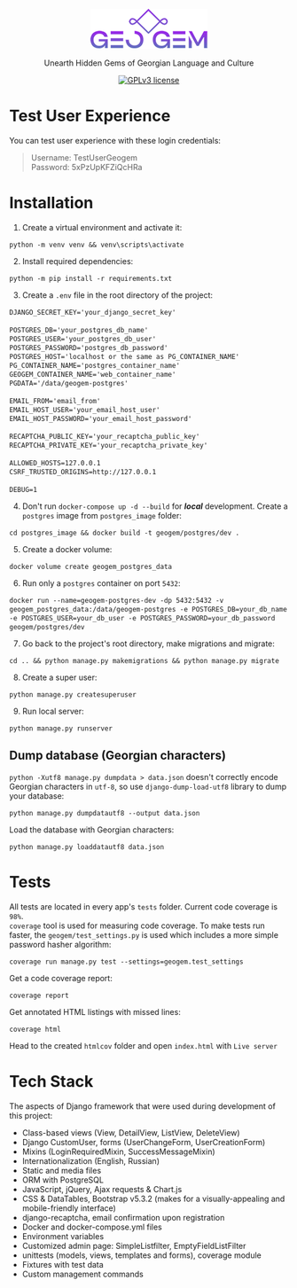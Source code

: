<div align = "center">

<img src="./static/images/logo.png"></img>

<p>Unearth Hidden Gems of Georgian Language and Culture</p>

[![GPLv3 license](https://img.shields.io/badge/License-GPLv3-blue.svg)](https://www.gnu.org/licenses/gpl-3.0.en.html)

</div>


# Test User Experience
You can test user experience with these login credentials:
> Username: TestUserGeogem<br>
> Password: 5xPzUpKFZiQcHRa


# Installation
1. Create a virtual environment and activate it:
```
python -m venv venv && venv\scripts\activate
```
2. Install required dependencies:
```
python -m pip install -r requirements.txt
```
3. Create a `.env` file in the root directory of the project:
```
DJANGO_SECRET_KEY='your_django_secret_key'

POSTGRES_DB='your_postgres_db_name'
POSTGRES_USER='your_postgres_db_user'
POSTGRES_PASSWORD='postgres_db_password'
POSTGRES_HOST='localhost or the same as PG_CONTAINER_NAME'
PG_CONTAINER_NAME='postgres_container_name'
GEOGEM_CONTAINER_NAME='web_container_name'
PGDATA='/data/geogem-postgres'

EMAIL_FROM='email_from'
EMAIL_HOST_USER='your_email_host_user'
EMAIL_HOST_PASSWORD='your_email_host_password'

RECAPTCHA_PUBLIC_KEY='your_recaptcha_public_key'
RECAPTCHA_PRIVATE_KEY='your_recaptcha_private_key'

ALLOWED_HOSTS=127.0.0.1
CSRF_TRUSTED_ORIGINS=http://127.0.0.1

DEBUG=1
```
4. Don't run `docker-compose up -d --build` for ***local*** development. Create a `postgres` image from `postgres_image` folder:
```
cd postgres_image && docker build -t geogem/postgres/dev .
```
5. Create a docker volume:
```
docker volume create geogem_postgres_data
```
6. Run only a `postgres` container on port `5432`:
```
docker run --name=geogem-postgres-dev -dp 5432:5432 -v geogem_postgres_data:/data/geogem-postgres -e POSTGRES_DB=your_db_name -e POSTGRES_USER=your_db_user -e POSTGRES_PASSWORD=your_db_password geogem/postgres/dev
```
7. Go back to the project's root directory, make migrations and migrate:
```
cd .. && python manage.py makemigrations && python manage.py migrate
```
8. Create a super user:
```
python manage.py createsuperuser
```
9. Run local server:
```
python manage.py runserver
```


## Dump database (Georgian characters)
`python -Xutf8 manage.py dumpdata > data.json` doesn't correctly encode Georgian characters in `utf-8`, so use `django-dump-load-utf8` library to dump your database:
```
python manage.py dumpdatautf8 --output data.json
```
Load the database with Georgian characters:
```
python manage.py loaddatautf8 data.json
```


# Tests
All tests are located in every app's `tests` folder. Current code coverage is `98%`.<br>
`coverage` tool is used for measuring code coverage. To make tests run faster, the `geogem/test_settings.py` is used which includes a more simple password hasher algorithm:
```
coverage run manage.py test --settings=geogem.test_settings
```
Get a code coverage report:
```
coverage report
```
Get annotated HTML listings with missed lines:
```
coverage html
```
Head to the created `htmlcov` folder and open `index.html` with `Live server`


# Tech Stack
The aspects of Django framework that were used during development of this project:
- Class-based views (View, DetailView, ListView, DeleteView)
- Django CustomUser, forms (UserChangeForm, UserCreationForm)
- Mixins (LoginRequiredMixin, SuccessMessageMixin)
- Internationalization (English, Russian)
- Static and media files
- ORM with PostgreSQL
- JavaScript, jQuery, Ajax requests & Chart.js
- CSS & DataTables, Bootstrap v5.3.2 (makes for a visually-appealing and mobile-friendly interface)
- django-recaptcha, email confirmation upon registration
- Docker and docker-compose.yml files
- Environment variables
- Customized admin page: SimpleListfilter, EmptyFieldListFilter
- unittests (models, views, templates and forms), coverage module
- Fixtures with test data
- Custom management commands